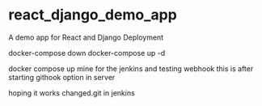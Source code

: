 # react_django_demo_app
A demo app for React and Django Deployment

docker-compose down
docker-compose up -d

docker compose up mine for the jenkins and testing webhook 
this is after starting githook option in server


hoping it works
changed.git in jenkins
